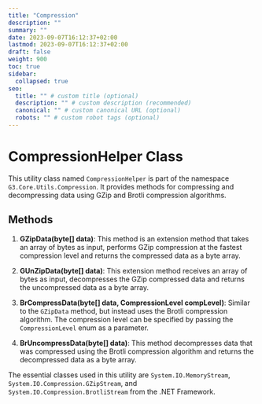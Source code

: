 ```yaml
---
title: "Compression"
description: ""
summary: ""
date: 2023-09-07T16:12:37+02:00
lastmod: 2023-09-07T16:12:37+02:00
draft: false
weight: 900
toc: true
sidebar:
  collapsed: true
seo:
  title: "" # custom title (optional)
  description: "" # custom description (recommended)
  canonical: "" # custom canonical URL (optional)
  robots: "" # custom robot tags (optional)
---
```


# CompressionHelper Class

This utility class named `CompressionHelper` is part of the namespace `G3.Core.Utils.Compression`. It provides methods for compressing and decompressing data using GZip and Brotli compression algorithms.

## Methods

1. **GZipData(byte[] data)**: This method is an extension method that takes an array of bytes as input, performs GZip compression at the fastest compression level and returns the compressed data as a byte array. 

2. **GUnZipData(byte[] data)**: This extension method receives an array of bytes as input, decompresses the GZip compressed data and returns the uncompressed data as a byte array.

3. **BrCompressData(byte[] data, CompressionLevel compLevel)**: Similar to the `GZipData` method, but instead uses the Brotli compression algorithm. The compression level can be specified by passing the `CompressionLevel` enum as a parameter.

4. **BrUncompressData(byte[] data)**: This method decompresses data that was compressed using the Brotli compression algorithm and returns the decompressed data as a byte array.

The essential classes used in this utility are `System.IO.MemoryStream`, `System.IO.Compression.GZipStream`, and `System.IO.Compression.BrotliStream` from the .NET Framework.